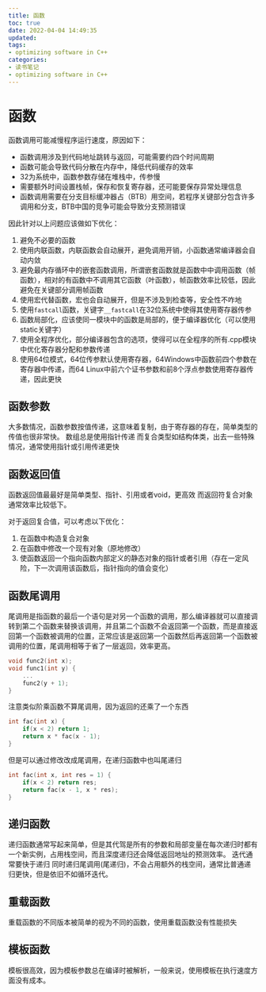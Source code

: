 ```yaml
---
title: 函数
toc: true
date: 2022-04-04 14:49:35
updated:
tags:
- optimizing software in C++
categories:
- 读书笔记
- optimizing software in C++
---
```

<!--more-->

# 函数

函数调用可能减慢程序运行速度，原因如下：
- 函数调用涉及到代码地址跳转与返回，可能需要约四个时间周期
- 函数可能会导致代码分散在内存中，降低代码缓存的效率
- 32为系统中，函数参数存储在堆栈中，传参慢
- 需要额外时间设置栈帧，保存和恢复寄存器，还可能要保存异常处理信息
- 函数调用需要在分支目标缓冲器占（BTB）用空间，若程序关键部分包含许多调用和分支，BTB中国的竞争可能会导致分支预测错误

因此针对以上问题应该做如下优化：
1. 避免不必要的函数
2. 使用内联函数，内联函数会自动展开，避免调用开销，小函数通常编译器会自动内敛
3. 避免最内存循环中的嵌套函数调用，所谓嵌套函数就是函数中中调用函数（帧函数），相对的有函数中不调用其它函数（叶函数），帧函数效率比较低，因此避免在关键部分调用帧函数
4. 使用宏代替函数，宏也会自动展开，但是不涉及到检查等，安全性不咋地
5. 使用`fastcall`函数，关键字`__fastcall`在32位系统中使得其使用寄存器传参
6. 函数局部化，应该使同一模块中的函数是局部的，便于编译器优化（可以使用static关键字）
7. 使用全程序优化，部分编译器包含的选项，使得可以在全程序的所有.cpp模块中优化寄存器分配和参数传递
8. 使用64位模式，64位传参默认使用寄存器，64Windows中函数前四个参数在寄存器中传递，而64 Linux中前六个证书参数和前8个浮点参数使用寄存器传递，因此更快
   
## 函数参数

大多数情况，函数参数按值传递，这意味着复制，由于寄存器的存在，简单类型的传值也很非常快。
数组总是使用指针传递
而复合类型如结构体类，出去一些特殊情况，通常使用指针或引用传递更快

## 函数返回值
函数返回值最最好是简单类型、指针、引用或者void，更高效
而返回符复合对象通常效率比较低下。

对于返回复合值，可以考虑以下优化：
1. 在函数中构造复合对象
2. 在函数中修改一个现有对象（原地修改）
3. 使函数返回一个指向函数内部定义的静态对象的指针或者引用（存在一定风险，下一次调用该函数后，指针指向的值会变化）

## 函数尾调用
尾调用是指函数的最后一个语句是对另一个函数的调用，那么编译器就可以直接调转到第二个函数来替换该调用，并且第二个函数不会返回第一个函数，而是直接返回第一个函数被调用的位置，正常应该是返回第一个函数然后再返回第一个函数被调用的位置，尾调用相等于省了一层返回，效率更高。
```cpp
void func2(int x);
void func1(int y) {
    ...
    func2(y + 1);
}
```
注意类似阶乘函数不算尾调用，因为返回的还乘了一个东西
```cpp
int fac(int x) {
    if(x < 2) return 1;
    return x * fac(x - 1);
}
```
但是可以通过修改改成尾调用，在递归函数中也叫尾递归

```cpp
int fac(int x, int res = 1) {
    if(x < 2) return res;
    return fac(x - 1, x * res);
}
```

## 递归函数
递归函数通常写起来简单，但是其代驾是所有的参数和局部变量在每次递归时都有一个新实例，占用栈空间，而且深度递归还会降低返回地址的预测效率。
迭代通常要快于递归
同时递归尾调用(尾递归)，不会占用额外的栈空间，通常比普通递归更快，但是依旧不如循环迭代。

## 重载函数
重载函数的不同版本被简单的视为不同的函数，使用重载函数没有性能损失

## 模板函数
模板很高效，因为模板参数总在编译时被解析，一般来说，使用模板在执行速度方面没有成本。